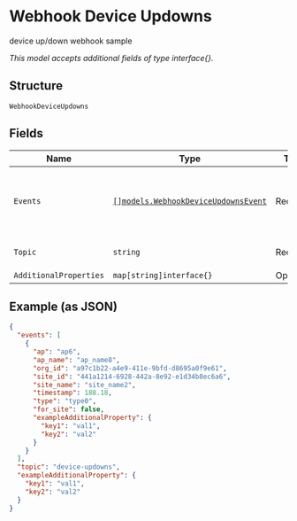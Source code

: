
# Webhook Device Updowns

device up/down webhook sample

*This model accepts additional fields of type interface{}.*

## Structure

`WebhookDeviceUpdowns`

## Fields

| Name | Type | Tags | Description |
|  --- | --- | --- | --- |
| `Events` | [`[]models.WebhookDeviceUpdownsEvent`](../../doc/models/webhook-device-updowns-event.md) | Required | **Constraints**: *Minimum Items*: `1`, *Unique Items Required* |
| `Topic` | `string` | Required | **Default**: `"device-updowns"` |
| `AdditionalProperties` | `map[string]interface{}` | Optional | - |

## Example (as JSON)

```json
{
  "events": [
    {
      "ap": "ap6",
      "ap_name": "ap_name8",
      "org_id": "a97c1b22-a4e9-411e-9bfd-d8695a0f9e61",
      "site_id": "441a1214-6928-442a-8e92-e1d34b8ec6a6",
      "site_name": "site_name2",
      "timestamp": 188.18,
      "type": "type0",
      "for_site": false,
      "exampleAdditionalProperty": {
        "key1": "val1",
        "key2": "val2"
      }
    }
  ],
  "topic": "device-updowns",
  "exampleAdditionalProperty": {
    "key1": "val1",
    "key2": "val2"
  }
}
```

